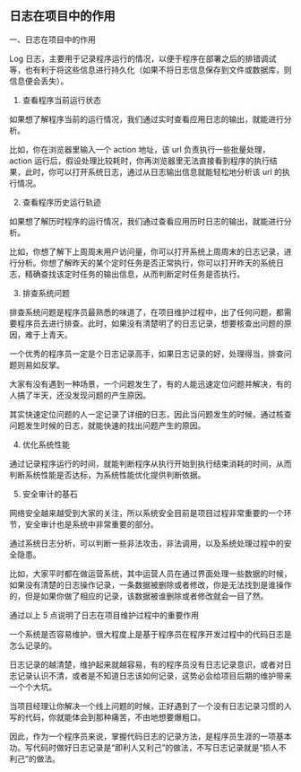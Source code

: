 ## 日志在项目中的作用

一、日志在项目中的作用

Log 日志，主要用于记录程序运行的情况，以便于程序在部署之后的排错调试等，也有利于将这些信息进行持久化（如果不将日志信息保存到文件或数据库，则信息便会丢失）。

1. 查看程序当前运行状态

如果想了解程序当前的运行情况，我们通过实时查看应用日志的输出，就能进行分析。

比如，你在浏览器里输入一个 action 地址，该 url 负责执行一些批量处理，action 运行后，假设处理比较耗时，你再浏览器里无法直接看到程序的执行结果，此时，你可以打开系统日志，通过从日志输出信息就能轻松地分析该 url 的执行情况。

2. 查看程序历史运行轨迹

如果想了解历时程序的运行情况，我们通过查看应用历时日志的输出，就能进行分析。

比如，你想了解下上周周末用户访问量，你可以打开系统上周周末的日志记录，进行分析。你想了解昨天的某个定时任务是否正常执行，你可以打开昨天的系统日志，精确查找该定时任务的输出信息，从而判断定时任务是否执行。

3. 排查系统问题

排查系统问题是程序员最熟悉的味道了，在项目维护过程中，出了任何问题，都需要程序员去进行排查。此时，如果没有清楚明了的日志记录，想要核查出问题的原因，难于上青天。

一个优秀的程序员一定是个日志记录高手，如果日志记录的好，处理得当，排查问题则易如反掌。

大家有没有遇到一种场景，一个问题发生了，有的人能迅速定位问题并解决，有的人搞了半天，还没发现问题的产生原因。

其实快速定位问题的人一定记录了详细的日志，因此当问题发生的时候，通过核查问题发生时候的日志，就能快速的找出问题产生的原因。

4. 优化系统性能

通过记录程序运行的时间，就能判断程序从执行开始到执行结束消耗的时间，从而判断系统性能是否达标，为系统性能优化提供判断依据。

5. 安全审计的基石

网络安全越来越受到大家的关注，所以系统安全目前是项目过程非常重要的一个环节，安全审计也是系统中非常重要的部分。

通过系统日志分析，可以判断一些非法攻击，非法调用，以及系统处理过程中的安全隐患。

比如，大家平时都在做运营系统，其中运营人员在通过界面处理一些数据的时候，如果没有清楚的日志操作记录，一条数据被删除或者修改，你是无法找到是谁操作的，但是如果你做了相应的记录，该数据被谁删除或者修改就会一目了然。

通过以上 5 点说明了日志在项目维护过程中的重要作用

一个系统是否容易维护，很大程度上是基于程序员在程序开发过程中的代码日志是怎么记录的。

日志记录的越清楚，维护起来就越容易，有的程序员没有日志记录意识，或者对日志记录认识不清，或者是不知道日志该如何记录，这势必会给项目后期的维护带来一个个大坑。

当项目经理让你解决一个线上问题的时候，正好遇到了一个没有日志记录习惯的人写的代码，你就能体会到那种痛苦，不由地想要爆粗口。

因此，作为一个程序员来说，掌握代码日志的记录方法，是程序员生涯的一项基本功。写代码时做好日志记录是“即利人又利己”的做法，不写日志记录就是“损人不利己”的做法。
